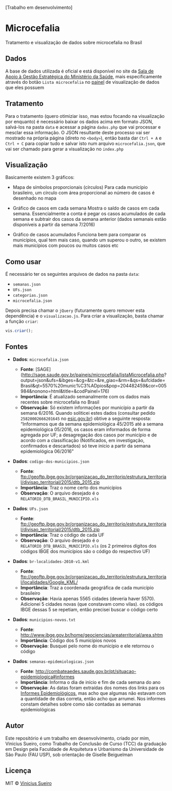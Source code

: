 [Trabalho em desenvolvimento]

# Microcefalia
Tratamento e visualização de dados sobre microcefalia no Brasil

## Dados
A base de dados utilizada é oficial e está disponível no site da [Sala de Apoio à Gestão Estratégica do Ministério da Saúde](http://sage.saude.gov.br/), mais especificamente através do botão `Lista microcefalia` no [painel](http://sage.saude.gov.br/?link=microcefalia&flt=true&param=amp;uf_origem=BR-5570-204482459amp;cidade_origem=amp;uf_cidade=BR%20-%20%C2%A0amp;no_estado=BRASILamp;idPagina=176) de visualização de dados que eles possuem

## Tratamento
Para o tratamento (quero otimiziar isso, mas estou focando na visualização por enquanto) é necessário baixar os dados acima em formato JSON, salvá-los na pasta `data` e acessar a página `dados.php` que vai processar e mesclar essa informação. O JSON resultante deste processo vai ser mostrado na própria página (direto no `<body>`), então basta dar `Ctrl + A` e `Ctrl + C` para copiar tudo e salvar isto num arquivo `microcefalia.json`, que vai ser chamado para gerar a visualização no `index.php`

## Visualização
Basicamente existem 3 gráficos:

* Mapa de símbolos proporcionais (círculos)
  Para cada município brasileiro, um círculo com área proporcional ao número de casos é desenhado no mapa

* Gráfico de casos em cada semana
  Mostra o saldo de casos em cada semana. Essencialmente a conta é pegar os casos acumulados de cada semana e subtrair dos casos da semana anterior (dados semanais estão disponíveis a partir da semana 7/2016)

* Gráfico de casos acumulados
  Funciona bem para comparar os municípios, qual tem mais caso, quando um superou o outro, se existem mais municípios com poucos ou muitos casos etc


## Como usar
É necessário ter os seguintes arquivos de dados na pasta `data`:

* `semanas.json`
* `UFs.json`
* `categorias.json`
* `microcefalia.json`

Depois precisa chamar o `jQuery` (futuramente quero remover esta dependência) e o `visualizacao.js`. Para criar a visualização, basta chamar a função `criar`:
```js
vis.criar();
```

## Fontes

* **Dados**: `microcefalia.json`
  * **Fonte**: [SAGE](http://sage.saude.gov.br/paineis/microcefalia/listaMicrocefalia.php? output=json&ufs=&ibges=&cg=&tc=&re_giao=&rm=&qs=&ufcidade=Brasil&qt=5570%20munic%C3%ADpios&pop=204482459&cor=005984&nonono=html&title=&codPainel=176)
  * **Importância**: É atualizado semanalmente com os dados mais recentes sobre microcefalia no Brasil
  * **Observação**: Só existem informações por município a partir da semana 6/2016. Quando soliticei estes dados (consultar pedido `25820002666201645` no [esic.gov.br](http://esic.cgu.gov.br/sistema/site/)) obtive a seguinte resposta: “Informamos que da semana epidemiológica 45/2015 até a semana epidemiológica 05/2016, os casos eram informados de forma agregada por UF; a desagregação dos casos por município e de acordo com a classificação (Notificados, em investigação, confirmados e descartados) só teve início a partir da semana epidemiológica 06/2016”

* **Dados**: `codigo-dos-municipios.json`
  * **Fonte**: ftp://geoftp.ibge.gov.br/organizacao_do_territorio/estrutura_territorial/divisao_territorial/2015/dtb_2015.zip
  * **Importância**: Traz o nome certo dos municípios
  * **Observação**: O arquivo desejado é o `RELATORIO_DTB_BRASIL_MUNICIPIO.xls`

* **Dados**: `UFs.json`
  * **Fonte**: ftp://geoftp.ibge.gov.br/organizacao_do_territorio/estrutura_territorial/divisao_territorial/2015/dtb_2015.zip
  * **Importância**: Traz o código de cada UF
  * **Observação**: O arquivo desejado é o `RELATORIO_DTB_BRASIL_MUNICIPIO.xls` (os 2 primeiros dígitos dos códigos IBGE dos municípios são o código do respectivo UF)

* **Dados**: `br-localidades-2010-v1.kml`
  * **Fonte**: ftp://geoftp.ibge.gov.br/organizacao_do_territorio/estrutura_territorial/localidades/Google_KML/
  * **Importância**: Traz a coordenada geográfica de cada município brasileiro
  * **Observação**: Havia apenas 5565 cidades (deveria haver 5570). Adicionei 5 cidades novas (que constavam como vilas). os códigos IBGE dessas 5 se repetiam, então precisei buscar o código certo

* **Dados**: `municipios-novos.txt`
  * **Fonte**: http://www.ibge.gov.br/home/geociencias/areaterritorial/area.shtm
  * **Importância**: Código dos 5 municípios novos
  * **Observação**: Busquei pelo nome do município e ele retornou o código

* **Dados**: `semanas-epidemiologicas.json`
  * **Fonte**: http://combateaedes.saude.gov.br/pt/situacao-epidemiologica#informes
  * **Importância**: Informa o dia de início e fim de cada semana do ano
  * **Observação**: As datas foram extraídas dos nomes dos links para os [Informes Epidemiológicos](http://combateaedes.saude.gov.br/en/epidemiological-situation#epidemiological-reports), mas acho que algumas não estavam com a quantidade de dias correta, então acho que arrumei. Nos informes constam detalhes sobre como são contadas as semanas epidemiológicas


## Autor
Este repositório é um trabalho em desenvolvimento, criado por mim, Vinicius Sueiro, como Trabalho de Conclusão de Curso (TCC) da graduação em Design pela Faculdade de Arquitetura e Urbanismo da Universidade de São Paulo (FAU USP), sob orientação de Giselle Beiguelman


## Licença
MIT © [Vinicius Sueiro](https://vsueiro.com)
